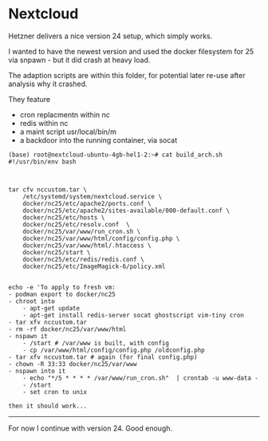 # Nextcloud

Hetzner delivers a nice version 24 setup, which simply works.

I wanted to have the newest version and used the docker filesystem for 25 via snpawn - but it did
crash at heavy load.

The adaption scripts are within this folder, for potential later re-use after analysis why it
crashed.

They feature

- cron replacmentn within nc
- redis within nc
- a maint script usr/local/bin/m
- a backdoor into the running container, via socat

```
(base) root@nextcloud-ubuntu-4gb-hel1-2:~# cat build_arch.sh
#!/usr/bin/env bash



tar cfv nccustom.tar \
    /etc/systemd/system/nextcloud.service \
    docker/nc25/etc/apache2/ports.conf \
    docker/nc25/etc/apache2/sites-available/000-default.conf \
    docker/nc25/etc/hosts \
    docker/nc25/etc/resolv.conf  \
    docker/nc25/var/www/run_cron.sh \
    docker/nc25/var/www/html/config/config.php \
    docker/nc25/var/www/html/.htaccess \
    docker/nc25/start \
    docker/nc25/etc/redis/redis.conf \
    docker/nc25/etc/ImageMagick-6/policy.xml


echo -e 'To apply to fresh vm:
- podman export to docker/nc25
- chroot into
    - apt-get update
    - apt-get install redis-server socat ghostscript vim-tiny cron
- tar xfv nccustom.tar
- rm -rf docker/nc25/var/www/html
- nspawn it
    - /start # /var/www is built, with config
    - cp /var/www/html/config/config.php /oldconfig.php
- tar xfv nccustom.tar # again (for final config.php)
- chown -R 33:33 docker/nc25/var/www
- nspawn into it
    - echo "*/5 * * * * /var/www/run_cron.sh"  | crontab -u www-data -
    - /start
    - set cron to unix

then it should work...
```

---

For now I continue with version 24. Good enough.
